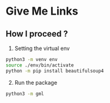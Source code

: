 # Give Me Links

## How I proceed ?

1. Setting the virtual env

  ```bash
  python3 -m venv env
  source ./env/bin/activate
  python -m pip install beautifulsoup4
  ```

2. Run the package

  ```bash
  python3 -m gml
  ```
